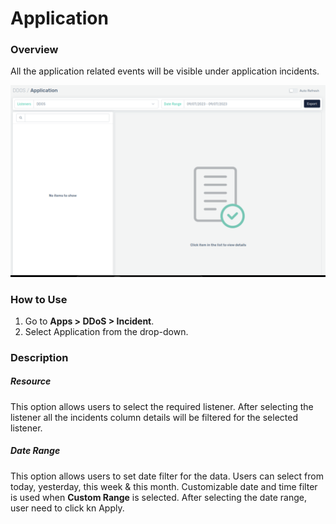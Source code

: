# Application

### Overview
All the application related events will be visible under application incidents.

![Application Incidents](/img/ddos/v7/docs/apps.png)

### How to Use

1. Go to **Apps > DDoS > Incident**.
2. Select Application from the drop-down.

### Description

##### **Resource**

This option allows users to select the required listener. After selecting the listener all the incidents column details will be filtered for the selected listener.

##### **Date Range**

This option allows users to set date filter for the data. Users can select from today, yesterday, this week & this month. Customizable date and time filter is used when **Custom Range** is selected. After selecting the date range, user need to click kn Apply.

